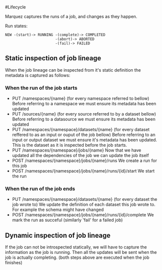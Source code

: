 #Lifecycle

Marquez captures the runs of a job, and changes as they happen.

Run states:
```
NEW -(start)-> RUNNING -(complete)-> COMPLETED
                       -(abort)-> ABORTED
                       -(fail)-> FAILED
```

## Static inspection of job lineage
When the job lineage can be inspected from it's static definition the metadata is captured as follows:

### When the run of the job starts
 - PUT /namespaces/{name} (for every namespace referred to bellow)
 Before referring to a namespace we must ensure its metadata has been updated
 - PUT /sources/{name} (for every source referred to by a dataset bellow)
 Before referring to a datasource we must ensure its metadata has been updated
 - PUT /namespaces/{namespace}/datasets/{name} (for every dataset reffered to as an input or ouput of the job bellow)
  Before referring to an input or output dataset we must ensure it's metadata has been updated. This is the dataset as it is inspected before the job starts.
 - PUT /namespaces/{namespace}/jobs/{name}
 Now that we have updated all the dependencies of the job we can update the job itself
 - POST /namespaces/{namespace}/jobs/{name}/runs
 We create a run for this job
 - POST /namespaces/{namespace}/jobs/{name}/runs/{id}/start
 We start the run

### When the run of the job ends
 - PUT /namespaces/{namespace}/datasets/{name} (for every dataset the job wrote to)
  We update the definition of each dataset this job wrote to. For example the schema might have changed
- POST /namespaces/{namespace}/jobs/{name}/runs/{id}/complete
 We mark the run as succeful (similarly 'fail' for a failed job)

## Dynamic inspection of job lineage
If the job can not be introspected statically, we will have to capture the information as the job is running. Then all the updates will be sent when the job is actually completing. (both steps above are executed when the job finishes)